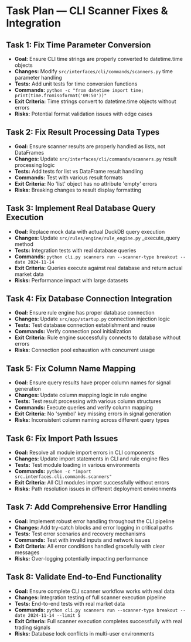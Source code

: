 # Task Plan — CLI Scanner Fixes & Integration

## Task 1: Fix Time Parameter Conversion
- **Goal:** Ensure CLI time strings are properly converted to datetime.time objects
- **Changes:** Modify `src/interfaces/cli/commands/scanners.py` time parameter handling
- **Tests:** Add unit tests for time conversion functions
- **Commands:** `python -c "from datetime import time; print(time.fromisoformat('09:50'))"`
- **Exit Criteria:** Time strings convert to datetime.time objects without errors
- **Risks:** Potential format validation issues with edge cases

## Task 2: Fix Result Processing Data Types
- **Goal:** Ensure scanner results are properly handled as lists, not DataFrames
- **Changes:** Update `src/interfaces/cli/commands/scanners.py` result processing logic
- **Tests:** Add tests for list vs DataFrame result handling
- **Commands:** Test with various result formats
- **Exit Criteria:** No 'list' object has no attribute 'empty' errors
- **Risks:** Breaking changes to result display formatting

## Task 3: Implement Real Database Query Execution
- **Goal:** Replace mock data with actual DuckDB query execution
- **Changes:** Update `src/rules/engine/rule_engine.py` _execute_query method
- **Tests:** Integration tests with real database queries
- **Commands:** `python cli.py scanners run --scanner-type breakout --date 2024-11-14`
- **Exit Criteria:** Queries execute against real database and return actual market data
- **Risks:** Performance impact with large datasets

## Task 4: Fix Database Connection Integration
- **Goal:** Ensure rule engine has proper database connection
- **Changes:** Update `src/app/startup.py` connection injection logic
- **Tests:** Test database connection establishment and reuse
- **Commands:** Verify connection pool initialization
- **Exit Criteria:** Rule engine successfully connects to database without errors
- **Risks:** Connection pool exhaustion with concurrent usage

## Task 5: Fix Column Name Mapping
- **Goal:** Ensure query results have proper column names for signal generation
- **Changes:** Update column mapping logic in rule engine
- **Tests:** Test result processing with various column structures
- **Commands:** Execute queries and verify column mapping
- **Exit Criteria:** No 'symbol' key missing errors in signal generation
- **Risks:** Inconsistent column naming across different query types

## Task 6: Fix Import Path Issues
- **Goal:** Resolve all module import errors in CLI components
- **Changes:** Update import statements in CLI and rule engine files
- **Tests:** Test module loading in various environments
- **Commands:** `python -c "import src.interfaces.cli.commands.scanners"`
- **Exit Criteria:** All CLI modules import successfully without errors
- **Risks:** Path resolution issues in different deployment environments

## Task 7: Add Comprehensive Error Handling
- **Goal:** Implement robust error handling throughout the CLI pipeline
- **Changes:** Add try-catch blocks and error logging in critical paths
- **Tests:** Test error scenarios and recovery mechanisms
- **Commands:** Test with invalid inputs and network issues
- **Exit Criteria:** All error conditions handled gracefully with clear messages
- **Risks:** Over-logging potentially impacting performance

## Task 8: Validate End-to-End Functionality
- **Goal:** Ensure complete CLI scanner workflow works with real data
- **Changes:** Integration testing of full scanner execution pipeline
- **Tests:** End-to-end tests with real market data
- **Commands:** `python cli.py scanners run --scanner-type breakout --date 2024-11-14 --limit 5`
- **Exit Criteria:** Full scanner execution completes successfully with real trading signals
- **Risks:** Database lock conflicts in multi-user environments
